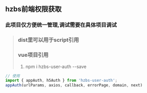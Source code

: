 ## hzbs前端权限获取
### 此项目仅方便统一管理,调试需要在具体项目调试

>### dist里可以用于script引用
>
>### vue项目引用 
>1. npm i hzbs-user-auth --save

```javascript
// 使用
import { appAuth, h5Auth } from 'hzbs-user-auth';
appAuth(urlParams, axios, callback, errorPage, domain, next)

```